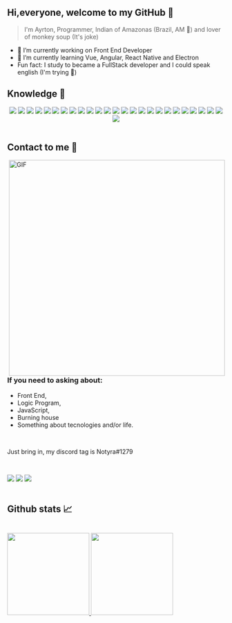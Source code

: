 ## Hi,everyone, welcome to my GitHub 👋

> I'm Ayrton, Programmer, Indian of Amazonas (Brazil, AM 🌳) and lover of monkey soup (It's joke)

- 🔭 I’m currently working on Front End Developer
- 🌱 I’m currently learning Vue, Angular, React Native and Electron
- Fun fact: I study to became a FullStack developer and I could speak english (I'm trying 🥺)


## Knowledge 🤔

<div align="center">
<img src="https://img.shields.io/badge/JavaScript-323330?style=for-the-badge&logo=javascript&logoColor=F7DF1E" />
<img src="https://img.shields.io/badge/CSS-239120?&style=for-the-badge&logo=css3&logoColor=white" />
<img src="https://img.shields.io/badge/HTML-239120?style=for-the-badge&logo=html5&logoColor=white" />
<img src="https://img.shields.io/badge/Node.js-43853D?style=for-the-badge&logo=node.js&logoColor=white" />
<img src="https://img.shields.io/badge/gulp-CF4747?style=for-the-badge&logo=Gulp&logoColor=white">
<img src="https://img.shields.io/badge/Express.js-404D59?style=for-the-badge&logo=Express.Js&logoColor=white">
<img src="https://img.shields.io/badge/TypeScript-007ACC?style=for-the-badge&logo=typescript&logoColor=white" />
<img src="https://img.shields.io/badge/Python-14354C?style=for-the-badge&logo=python&logoColor=white" />
<img src="https://img.shields.io/badge/Flask-000000?style=for-the-badge&logo=flask&logoColor=white">
<img src="https://img.shields.io/badge/Bootstrap-563D7C?style=for-the-badge&logo=bootstrap&logoColor=white" />
<img src="https://img.shields.io/badge/styled--components-DB7093?style=for-the-badge&logo=styled-components&logoColor=white">
<img src="https://img.shields.io/badge/chakra_ui-white?style=for-the-badge&logo=ChakraUi&logoColor=4a9895">
<img src="https://img.shields.io/badge/Sass-CC6699?style=for-the-badge&logo=sass&logoColor=white" />
<img src="https://img.shields.io/badge/React-20232A?style=for-the-badge&logo=react&logoColor=61DAFB" />
<img src="https://img.shields.io/badge/Next-FFFFFF?style=for-the-badge&logo=NextJs&logoColor=black" />
<img src="https://img.shields.io/badge/Vue.js-35495E?style=for-the-badge&logo=vue.js&logoColor=4FC08D" />
<img src="https://img.shields.io/badge/storybook-E75984?style=for-the-badge&logo=StoryBook&logoColor=white" />
<img src="https://img.shields.io/badge/vite-C377FD?style=for-the-badge&logo=Vite&logoColor=white">
<img src="https://img.shields.io/badge/jest-99425B?style=for-the-badge&logo=Jest&logoColor=white" />
<img src="https://img.shields.io/badge/testing_Library-242526?style=for-the-badge&logo=TestingLibrary&logoColor=E74E41">
<img src="https://img.shields.io/badge/vitest-729B1B?style=for-the-badge&logo=Vitest&logoColor=yellow">
<img src="https://img.shields.io/badge/MySQL-00000F?style=for-the-badge&logo=mysql&logoColor=white">
<img src="https://img.shields.io/badge/MongoDB-4EA94B?style=for-the-badge&logo=mongodb&logoColor=white">
<img src="https://img.shields.io/badge/SQLite-07405E?style=for-the-badge&logo=sqlite&logoColor=white">
<img src="https://img.shields.io/badge/Linux-E34F26?style=for-the-badge&logo=linux&logoColor=black">
<img src="https://img.shields.io/badge/Git-E34F26?style=for-the-badge&logo=git&logoColor=white">
</div>

<br>

## Contact to me 🤙

<img width="500" align="right" alt="GIF" src="https://thumbs.gfycat.com/ApprehensiveRecentAmoeba-size_restricted.gif" >

### If you need to asking about:

- Front End,
- Logic Program,
- JavaScript,
- Burning house
- Something about tecnologies and/or life.

<br>

Just bring in, my discord tag is Notyra#1279

<br>

<a href="https://www.linkedin.com/in/ayrton-guerra-862202177/" target="_blank"><img src="https://img.shields.io/badge/-LinkedIn-%230077B5?style=for-the-badge&logo=linkedin&logoColor=white" target="_blank"></a> 
<a href="https://www.instagram.com/ayrton.goncalves.98/" target="_blank"><img src="https://img.shields.io/badge/-Instagram-%23E4405F?style=for-the-badge&logo=instagram&logoColor=white" target="_blank"></a>
<a href = "mailto:ayrtong.guerra@gmail.com"><img src="https://img.shields.io/badge/Gmail-D14836?style=for-the-badge&logo=gmail&logoColor=white" target="_blank"></a>
<br>
<br>


## Github stats 📈

<br>

<div>
  <a href="https://github.com/AyrtonDev">
  <img height="190em" src="https://github-readme-stats.vercel.app/api?username=AyrtonDev&show_icons=true&theme=tokyonight&include_all_commits=true&count_private=true"/>
  <img height="190em" src="https://github-readme-stats.vercel.app/api/top-langs/?username=AyrtonDev&layout=compact&langs_count=7&theme=tokyonight"/>
</div>
